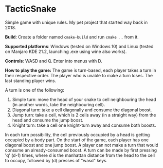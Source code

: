 # TacticSnake
Simple game with unique rules. My pet project that started way back in 2018.

**Build**: Create a folder named `cmake-build` and run `cmake ..` from it.

**Supported platforms**: Windows (tested on Windows 10) and Linux (tested on Manjaro KDE 21.2, launching .exe using wine also works).

**Controls**: WASD and Q. Enter into menus with D.

**How to play the game:**
The game is turn-based, each player takes a turn in their respective order. The player who is unable to make a turn loses. The last standing player wins.

A turn is one of the following:
1) Simple turn: move the head of your snake to cell neighbouring the head (in another words, take the neighbouring cell).
2) Diagonal turn: take a cell diagonally and consume the diagonal boost.
3) Jump turn: take a cell, which is 2 cells away (in a straight way) from the head and consume the jump boost.
4) Knight turn: take a cell one knight-turn away and consume both boosts.

In each turn possibility, the cell previously occupied by a head is getting occupied by a body part.
On the start of the game, each player has one diagonal boost and one jump boost. A player can not make a turn that would consume an already-consumed boost.
A turn can be made by first pressing 'q' (d-1) times, where d is the manhattan distance from the head to the cell to occupy, followed by (d) presses of "wasd" keys.
